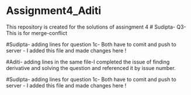 # Assignment4_Aditi
This repository is  created for the solutions of assingment 4 # Sudipta- Q3- This is for merge-conflict 

#Sudipta- adding lines for question 1c- Both have to comit and push to server - I added this file and made changes here !

#Aditi- adding lines in the same file-I completed the issue of finding derivative and solving the question and referenced it by issue number.

#Sudipta- adding lines for question 1c- Both have to comit and push to server - I added this file and made changes here ! 
